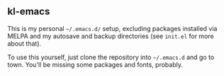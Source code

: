 ## kl-emacs

This is my personal `~/.emacs.d/` setup, excluding packages installed via MELPA and my autosave and backup directories (see `init.el` for more about that).

To use this yourself, just clone the repository into `~/.emacs.d` and go to town. You'll be missing some packages and fonts, probably.

